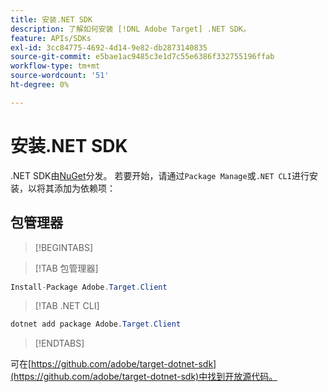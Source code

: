 ```yaml
---
title: 安装.NET SDK
description: 了解如何安装 [!DNL Adobe Target] .NET SDK。
feature: APIs/SDKs
exl-id: 3cc84775-4692-4d14-9e82-db2873140835
source-git-commit: e5bae1ac9485c3e1d7c55e6386f332755196ffab
workflow-type: tm+mt
source-wordcount: '51'
ht-degree: 0%

---
```


# 安装.NET SDK

.NET SDK由[NuGet](https://www.nuget.org/packages/Adobe.Target.Client)分发。 若要开始，请通过`Package Manage`或`.NET CLI`进行安装，以将其添加为依赖项：

## 包管理器

>[!BEGINTABS]

>[!TAB 包管理器]

```csharp {line-numbers="true"}
Install-Package Adobe.Target.Client
```

>[!TAB .NET CLI]

```csharp {line-numbers="true"}
dotnet add package Adobe.Target.Client
```

>[!ENDTABS]

可在[https://github.com/adobe/target-dotnet-sdk](https://github.com/adobe/target-dotnet-sdk)中找到开放源代码。
